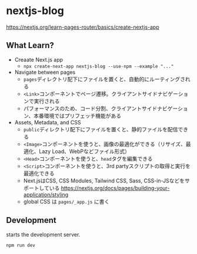 # nextjs-blog

https://nextjs.org/learn-pages-router/basics/create-nextjs-app

## What Learn?

- Creaate Next.js app
  - `npx create-next-app nextjs-blog --use-npm --example "..."`
- Navigate between pages
  - `pages`ディレクトリ配下にファイルを置くと、自動的にルーティングされる
  - `<Link>`コンポーネントでページ遷移。クライアントサイドナビゲーションで実行される
  - パフォーマンスのため、コード分割、クライアントサイドナビゲーション、本番環境ではプリフェッチ機能がある
- Assets, Metadata, and CSS
  - `public`ディレクトリ配下にファイルを置くと、静的ファイルを配信できる
  - `<Image>`コンポーネントを使うと、画像の最適化ができる（リサイズ、最適化、Lazy Load、WebPなどファイル形式）
  - `<Head>`コンポーネントを使うと、`head`タグを編集できる
  - `<Script>`コンポーネントを使うと、3rd partyスクリプトの取得と実行を最適化できる
  - Next.jsはCSS, CSS Modules, Tailwind CSS, Sass, CSS-in-JSなどをサポートしている https://nextjs.org/docs/pages/building-your-application/styling
  - global CSS は `pages/_app.js` に書く


## Development

starts the development server.

```bash
npm run dev
```
